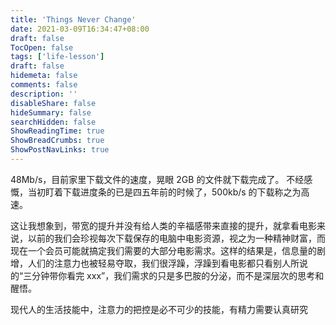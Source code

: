 ```yaml
---
title: 'Things Never Change'
date: 2021-03-09T16:34:47+08:00
draft: false
TocOpen: false
tags: ['life-lesson']
draft: false
hidemeta: false
comments: false
description: ''
disableShare: false
hideSummary: false
searchHidden: false
ShowReadingTime: true
ShowBreadCrumbs: true
ShowPostNavLinks: true
---
```


48Mb/s，目前家里下载文件的速度，晃眼 2GB 的文件就下载完成了。
不经感慨，当初盯着下载进度条的已是四五年前的时候了，500kb/s 的下载称之为高速。

这让我想象到，带宽的提升并没有给人类的辛福感带来直接的提升，就拿看电影来说，以前的我们会珍视每次下载保存的电脑中电影资源，视之为一种精神财富，而现在一个会员可能就搞定我们需要的大部分电影需求。这样的结果是，信息量的剧增，人们的注意力也被轻易夺取，我们很浮躁，浮躁到看电影都只看别人所说的“三分钟带你看完 xxx”，我们需求的只是多巴胺的分泌，而不是深层次的思考和醒悟。

现代人的生活技能中，注意力的把控是必不可少的技能，有精力需要认真研究
